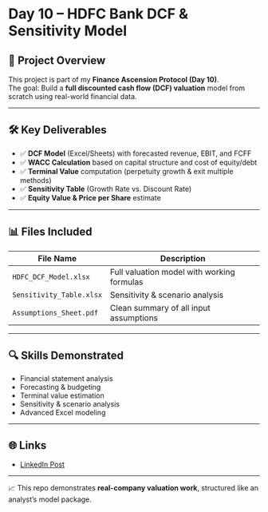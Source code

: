# Day 10 – HDFC Bank DCF & Sensitivity Model

## 📌 Project Overview
This project is part of my **Finance Ascension Protocol (Day 10)**.  
The goal: Build a **full discounted cash flow (DCF) valuation** model from scratch using real-world financial data.

---

## 🛠️ Key Deliverables
- ✅ **DCF Model** (Excel/Sheets) with forecasted revenue, EBIT, and FCFF  
- ✅ **WACC Calculation** based on capital structure and cost of equity/debt  
- ✅ **Terminal Value** computation (perpetuity growth & exit multiple methods)  
- ✅ **Sensitivity Table** (Growth Rate vs. Discount Rate)  
- ✅ **Equity Value & Price per Share** estimate  

---

## 📊 Files Included
| File Name                       | Description                                    |
|--------------------------------|------------------------------------------------|
| `HDFC_DCF_Model.xlsx`          | Full valuation model with working formulas     |
| `Sensitivity_Table.xlsx`       | Sensitivity & scenario analysis                |
| `Assumptions_Sheet.pdf`        | Clean summary of all input assumptions         |

---

## 🔍 Skills Demonstrated
- Financial statement analysis  
- Forecasting & budgeting  
- Terminal value estimation  
- Sensitivity & scenario analysis  
- Advanced Excel modeling  

---

## 🌐 Links
- [LinkedIn Post](#)  
  

---

📈 This repo demonstrates **real-company valuation work**, structured like an analyst’s model package.  
